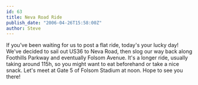 ```yaml
---
id: 63
title: Neva Road Ride
publish_date: "2006-04-26T15:58:00Z"
author: Steve
---
```

If you've been waiting for us to post a flat ride, today's your lucky day! We've decided to sail out US36 to Neva Road, then slog our way back along Foothills Parkway and eventually Folsom Avenue. It's a longer ride, usually taking around 115h, so you might want to eat beforehand or take a nice snack. Let's meet at Gate 5 of Folsom Stadium at noon. Hope to see you there!
